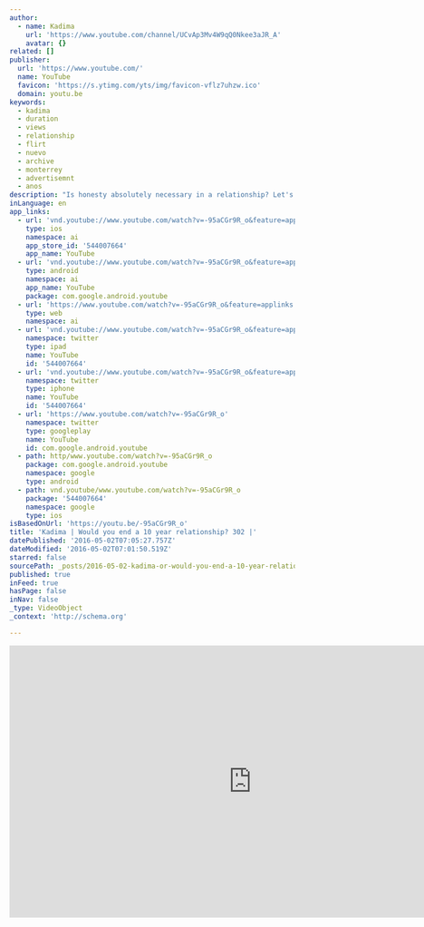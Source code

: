 ```yaml
---
author:
  - name: Kadima
    url: 'https://www.youtube.com/channel/UCvAp3Mv4W9qQ0Nkee3aJR_A'
    avatar: {}
related: []
publisher:
  url: 'https://www.youtube.com/'
  name: YouTube
  favicon: 'https://s.ytimg.com/yts/img/favicon-vflz7uhzw.ico'
  domain: youtu.be
keywords:
  - kadima
  - duration
  - views
  - relationship
  - flirt
  - nuevo
  - archive
  - monterrey
  - advertisemnt
  - anos
description: "Is honesty absolutely necessary in a relationship? Let's hear from Kelly Ann and Richie."
inLanguage: en
app_links:
  - url: 'vnd.youtube://www.youtube.com/watch?v=-95aCGr9R_o&feature=applinks'
    type: ios
    namespace: ai
    app_store_id: '544007664'
    app_name: YouTube
  - url: 'vnd.youtube://www.youtube.com/watch?v=-95aCGr9R_o&feature=applinks'
    type: android
    namespace: ai
    app_name: YouTube
    package: com.google.android.youtube
  - url: 'https://www.youtube.com/watch?v=-95aCGr9R_o&feature=applinks'
    type: web
    namespace: ai
  - url: 'vnd.youtube://www.youtube.com/watch?v=-95aCGr9R_o&feature=applinks'
    namespace: twitter
    type: ipad
    name: YouTube
    id: '544007664'
  - url: 'vnd.youtube://www.youtube.com/watch?v=-95aCGr9R_o&feature=applinks'
    namespace: twitter
    type: iphone
    name: YouTube
    id: '544007664'
  - url: 'https://www.youtube.com/watch?v=-95aCGr9R_o'
    namespace: twitter
    type: googleplay
    name: YouTube
    id: com.google.android.youtube
  - path: http/www.youtube.com/watch?v=-95aCGr9R_o
    package: com.google.android.youtube
    namespace: google
    type: android
  - path: vnd.youtube/www.youtube.com/watch?v=-95aCGr9R_o
    package: '544007664'
    namespace: google
    type: ios
isBasedOnUrl: 'https://youtu.be/-95aCGr9R_o'
title: 'Kadima | Would you end a 10 year relationship? 302 |'
datePublished: '2016-05-02T07:05:27.757Z'
dateModified: '2016-05-02T07:01:50.519Z'
starred: false
sourcePath: _posts/2016-05-02-kadima-or-would-you-end-a-10-year-relationship-302-or.md
published: true
inFeed: true
hasPage: false
inNav: false
_type: VideoObject
_context: 'http://schema.org'

---
```

<iframe src="https://cdn.embedly.com/widgets/media.html?src=https%3A%2F%2Fwww.youtube.com%2Fembed%2F-95aCGr9R_o%3Ffeature%3Doembed&amp;url=https%3A%2F%2Fwww.youtube.com%2Fwatch%3Fv%3D-95aCGr9R_o%26feature%3Dyoutu.be&amp;image=https%3A%2F%2Fi.ytimg.com%2Fvi%2F-95aCGr9R_o%2Fhqdefault.jpg&amp;key=b7d04c9b404c499eba89ee7072e1c4f7&amp;type=text%2Fhtml&amp;schema=youtube" width="854" height="480" scrolling="no" frameborder="0" allowfullscreen="" style=""></iframe>